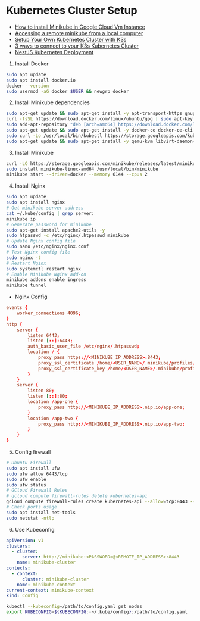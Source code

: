# Kubernetes Cluster Setup

- [How to install Minikube in Google Cloud Vm Instance](https://medium.com/google-cloud/how-to-install-minikube-in-google-cloud-vm-instance-b5ea57cb2204)
- [Accessing a remote minikube from a local computer](https://faun.pub/accessing-a-remote-minikube-from-a-local-computer-fd6180dd66dd#:~:text=You%20can't%20access%20minikube,forward%20them%20to%20kube%2Dapiserver.)
- [Setup Your Own Kubernetes Cluster with K3s](https://itnext.io/setup-your-own-kubernetes-cluster-with-k3s-b527bf48e36a)
- [3 ways to connect to your K3s Kubernetes Cluster](https://headworq.org/en/how-to-connect-to-kubernetes/)
- [NestJS Kubernetes Deployment](https://huseyinnurbaki.medium.com/nestjs-kubernetes-deployment-part-2-deployment-dad327dee631)

1. Install Docker
```bash
sudo apt update
sudo apt install docker.io
docker --version
sudo usermod -aG docker $USER && newgrp docker
```

2. Install Minikube dependencies
```bash
sudo apt-get update && sudo apt-get install -y apt-transport-https gnupg2 curl
curl -fsSL https://download.docker.com/linux/ubuntu/gpg | sudo apt-key add -
sudo add-apt-repository "deb [arch=amd64] https://download.docker.com/linux/ubuntu $(lsb_release -cs) stable"
sudo apt-get update && sudo apt-get install -y docker-ce docker-ce-cli containerd.io
sudo curl -Lo /usr/local/bin/kubectl https://storage.googleapis.com/kubernetes-release/release/$(curl -s https://storage.googleapis.com/kubernetes-release/release/stable.txt)/bin/linux/amd64/kubectl && sudo chmod +x /usr/local/bin/kubectl
sudo apt-get update && sudo apt-get install -y qemu-kvm libvirt-daemon-system libvirt-clients bridge-utils virt-manager
```

3. Install Minikube
```bash
curl -LO https://storage.googleapis.com/minikube/releases/latest/minikube-linux-amd64
sudo install minikube-linux-amd64 /usr/local/bin/minikube
minikube start --driver=docker --memory 6144 --cpus 2
```

4. Install Nginx
```bash
sudo apt update
sudo apt install nginx
# Get minikube server address
cat ~/.kube/config | grep server:
minikube ip
# Generate password for minikube
sudo apt-get install apache2-utils -y
sudo htpasswd -c /etc/nginx/.htpasswd minikube
# Update Nginx config file
sudo nano /etc/nginx/nginx.conf
# Test Nginx config file
sudo nginx -t
# Restart Nginx
sudo systemctl restart nginx
# Enable Minikube Nginx add-on
minikube addons enable ingress
minikube tunnel
```
- Nginx Config
```conf
events {
    worker_connections 4096;
}
http {
    server {
        listen 6443;
        listen [::]:6443;
        auth_basic_user_file /etc/nginx/.htpasswd;
        location / {
            proxy_pass https://<MINIKUBE_IP_ADDRESS>:8443;
            proxy_ssl_certificate /home/<USER_NAME>/.minikube/profiles/minikube/client.crt;
            proxy_ssl_certificate_key /home/<USER_NAME>/.minikube/profiles/minikube/client.key;
        }
    }
    server {
        listen 80;
        listen [::]:80;
        location /app-one {
            proxy_pass http://<MINIKUBE_IP_ADDRESS>.nip.io/app-one;
        }
        location /app-two {
            proxy_pass http://<MINIKUBE_IP_ADDRESS>.nip.io/app-two;
        }
    }
}
```

5. Config firewall
```bash
# Ubuntu Firewall
sudo apt install ufw
sudo ufw allow 6443/tcp
sudo ufw enable
sudo ufw status
# GCloud Firewall Rules
# gcloud compute firewall-rules delete kubernetes-api
gcloud compute firewall-rules create kubernetes-api --allow=tcp:8443 --direction=ingress --enable-logging --description="Allow incoming traffic on Kubernetes API"
# Check ports usage
sudo apt install net-tools
sudo netstat -ntlp
```

6. Use Kubeconfig
```yaml
apiVersion: v1
clusters:
  - cluster:
      server: http://minikube:<PASSWORD>@<REMOTE_IP_ADDRESS>:8443
    name: minikube-cluster
contexts:
  - context:
      cluster: minikube-cluster
    name: minikube-context
current-context: minikube-context
kind: Config
```
```bash
kubectl --kubeconfig=/path/to/config.yaml get nodes
export KUBECONFIG=${KUBECONFIG:-~/.kube/config}:/path/to/config.yaml
```